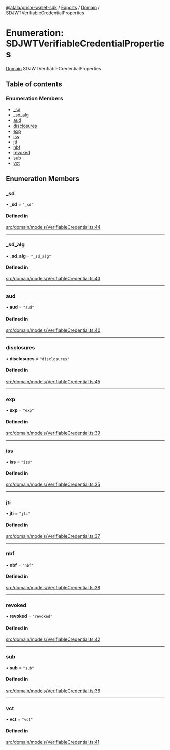 [@atala/prism-wallet-sdk](../README.md) / [Exports](../modules.md) / [Domain](../modules/Domain.md) / SDJWTVerifiableCredentialProperties

# Enumeration: SDJWTVerifiableCredentialProperties

[Domain](../modules/Domain.md).SDJWTVerifiableCredentialProperties

## Table of contents

### Enumeration Members

- [\_sd](Domain.SDJWTVerifiableCredentialProperties.md#_sd)
- [\_sd\_alg](Domain.SDJWTVerifiableCredentialProperties.md#_sd_alg)
- [aud](Domain.SDJWTVerifiableCredentialProperties.md#aud)
- [disclosures](Domain.SDJWTVerifiableCredentialProperties.md#disclosures)
- [exp](Domain.SDJWTVerifiableCredentialProperties.md#exp)
- [iss](Domain.SDJWTVerifiableCredentialProperties.md#iss)
- [jti](Domain.SDJWTVerifiableCredentialProperties.md#jti)
- [nbf](Domain.SDJWTVerifiableCredentialProperties.md#nbf)
- [revoked](Domain.SDJWTVerifiableCredentialProperties.md#revoked)
- [sub](Domain.SDJWTVerifiableCredentialProperties.md#sub)
- [vct](Domain.SDJWTVerifiableCredentialProperties.md#vct)

## Enumeration Members

### \_sd

• **\_sd** = ``"_sd"``

#### Defined in

[src/domain/models/VerifiableCredential.ts:44](https://github.com/hyperledger/identus-edge-agent-sdk-ts/blob/412988e74b53c977d2db02a120bdfcde11978df5/src/domain/models/VerifiableCredential.ts#L44)

___

### \_sd\_alg

• **\_sd\_alg** = ``"_sd_alg"``

#### Defined in

[src/domain/models/VerifiableCredential.ts:43](https://github.com/hyperledger/identus-edge-agent-sdk-ts/blob/412988e74b53c977d2db02a120bdfcde11978df5/src/domain/models/VerifiableCredential.ts#L43)

___

### aud

• **aud** = ``"aud"``

#### Defined in

[src/domain/models/VerifiableCredential.ts:40](https://github.com/hyperledger/identus-edge-agent-sdk-ts/blob/412988e74b53c977d2db02a120bdfcde11978df5/src/domain/models/VerifiableCredential.ts#L40)

___

### disclosures

• **disclosures** = ``"disclosures"``

#### Defined in

[src/domain/models/VerifiableCredential.ts:45](https://github.com/hyperledger/identus-edge-agent-sdk-ts/blob/412988e74b53c977d2db02a120bdfcde11978df5/src/domain/models/VerifiableCredential.ts#L45)

___

### exp

• **exp** = ``"exp"``

#### Defined in

[src/domain/models/VerifiableCredential.ts:39](https://github.com/hyperledger/identus-edge-agent-sdk-ts/blob/412988e74b53c977d2db02a120bdfcde11978df5/src/domain/models/VerifiableCredential.ts#L39)

___

### iss

• **iss** = ``"iss"``

#### Defined in

[src/domain/models/VerifiableCredential.ts:35](https://github.com/hyperledger/identus-edge-agent-sdk-ts/blob/412988e74b53c977d2db02a120bdfcde11978df5/src/domain/models/VerifiableCredential.ts#L35)

___

### jti

• **jti** = ``"jti"``

#### Defined in

[src/domain/models/VerifiableCredential.ts:37](https://github.com/hyperledger/identus-edge-agent-sdk-ts/blob/412988e74b53c977d2db02a120bdfcde11978df5/src/domain/models/VerifiableCredential.ts#L37)

___

### nbf

• **nbf** = ``"nbf"``

#### Defined in

[src/domain/models/VerifiableCredential.ts:38](https://github.com/hyperledger/identus-edge-agent-sdk-ts/blob/412988e74b53c977d2db02a120bdfcde11978df5/src/domain/models/VerifiableCredential.ts#L38)

___

### revoked

• **revoked** = ``"revoked"``

#### Defined in

[src/domain/models/VerifiableCredential.ts:42](https://github.com/hyperledger/identus-edge-agent-sdk-ts/blob/412988e74b53c977d2db02a120bdfcde11978df5/src/domain/models/VerifiableCredential.ts#L42)

___

### sub

• **sub** = ``"sub"``

#### Defined in

[src/domain/models/VerifiableCredential.ts:36](https://github.com/hyperledger/identus-edge-agent-sdk-ts/blob/412988e74b53c977d2db02a120bdfcde11978df5/src/domain/models/VerifiableCredential.ts#L36)

___

### vct

• **vct** = ``"vct"``

#### Defined in

[src/domain/models/VerifiableCredential.ts:41](https://github.com/hyperledger/identus-edge-agent-sdk-ts/blob/412988e74b53c977d2db02a120bdfcde11978df5/src/domain/models/VerifiableCredential.ts#L41)
